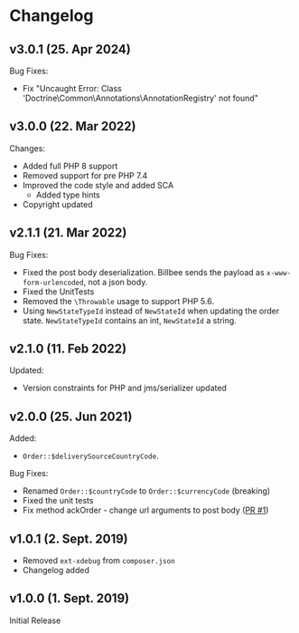 # Changelog

## v3.0.1 (25. Apr 2024)
Bug Fixes:
- Fix "Uncaught Error: Class 'Doctrine\\Common\\Annotations\\AnnotationRegistry' not found"

## v3.0.0 (22. Mar 2022)

Changes:
- Added full PHP 8 support
- Removed support for pre PHP 7.4
- Improved the code style and added SCA
  - Added type hints
- Copyright updated

## v2.1.1 (21. Mar 2022)

Bug Fixes:
- Fixed the post body deserialization. Billbee sends the payload as `x-www-form-urlencoded`, not a json body.
- Fixed the UnitTests
- Removed the `\Throwable` usage to support PHP 5.6.
- Using `NewStateTypeId` instead of `NewStateId` when updating the order state. `NewStateTypeId` contains an int,
  `NewStateId` a string.

## v2.1.0 (11. Feb 2022)

Updated:
- Version constraints for PHP and jms/serializer updated

## v2.0.0 (25. Jun 2021)

Added:
- `Order::$deliverySourceCountryCode`.

Bug Fixes:
- Renamed `Order::$countryCode` to `Order::$currencyCode` (breaking)
- Fixed the unit tests
- Fix method ackOrder - change url arguments to post body ([PR #1](https://github.com/billbeeio/custom-shop-php-sdk/pull/1))

## v1.0.1 (2. Sept. 2019)
- Removed `ext-xdebug` from `composer.json`
- Changelog added

## v1.0.0 (1. Sept. 2019)
Initial Release
